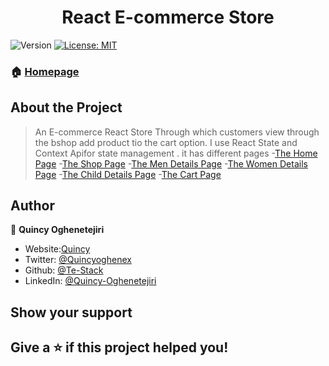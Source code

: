 <h1 align="center">React E-commerce Store</h1>
<p>
  <img alt="Version" src="https://img.shields.io/badge/version-1.0.0-blue.svg?cacheSeconds=2592000" />
  <a href="#" target="_blank">
    <img alt="License: MIT" src="https://img.shields.io/badge/License-MIT-yellow.svg" />
  </a>
</p>

### 🏠 [Homepage](https://react-e-commerce-website-amber.vercel.app/)


## About the Project

> An E-commerce React Store Through which customers view through the bshop add product tio the cart option. I use React State and Context Apifor state management . it has different pages 
-[The Home Page](https://react-e-commerce-website-amber.vercel.app/)
-[The Shop Page](https://react-e-commerce-website-amber.vercel.app/Shop)
-[The Men Details Page](https://react-e-commerce-website-amber.vercel.app/ProductDetail/Men) 
-[The Women Details Page](https://react-e-commerce-website-amber.vercel.app/ProductDetail/Women) 
-[The Child Details Page](https://react-e-commerce-website-amber.vercel.app/ProductDetail/Child) 
-[The Cart Page](https://react-e-commerce-website-amber.vercel.app/Cart)       
## Author

👤 **Quincy Oghenetejiri**

- Website:[Quincy](https://quincyoghenetejiri.vercel.app/)
- Twitter: [@Quincyoghenex](https://twitter.com/Quincyoghenex)
- Github: [@Te-Stack](https://github.com/Te-Stack)
- LinkedIn: [@Quincy-Oghenetejiri](https://linkedin.com/in/quincy-oghenetejiri)

## Show your support

Give a ⭐️ if this project helped you!
---
